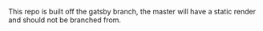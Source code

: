 This repo is built off the gatsby branch, the master will have a static
render and should not be branched from.
